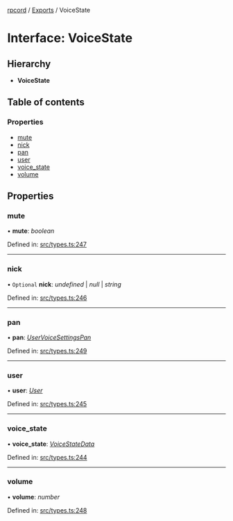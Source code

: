 [rpcord](../README.md) / [Exports](../modules.md) / VoiceState

# Interface: VoiceState

## Hierarchy

* **VoiceState**

## Table of contents

### Properties

- [mute](voicestate.md#mute)
- [nick](voicestate.md#nick)
- [pan](voicestate.md#pan)
- [user](voicestate.md#user)
- [voice\_state](voicestate.md#voice_state)
- [volume](voicestate.md#volume)

## Properties

### mute

• **mute**: *boolean*

Defined in: [src/types.ts:247](https://github.com/DjDeveloperr/RPCord/blob/a435209/src/types.ts#L247)

___

### nick

• `Optional` **nick**: *undefined* \| *null* \| *string*

Defined in: [src/types.ts:246](https://github.com/DjDeveloperr/RPCord/blob/a435209/src/types.ts#L246)

___

### pan

• **pan**: [*UserVoiceSettingsPan*](uservoicesettingspan.md)

Defined in: [src/types.ts:249](https://github.com/DjDeveloperr/RPCord/blob/a435209/src/types.ts#L249)

___

### user

• **user**: [*User*](user.md)

Defined in: [src/types.ts:245](https://github.com/DjDeveloperr/RPCord/blob/a435209/src/types.ts#L245)

___

### voice\_state

• **voice\_state**: [*VoiceStateData*](voicestatedata.md)

Defined in: [src/types.ts:244](https://github.com/DjDeveloperr/RPCord/blob/a435209/src/types.ts#L244)

___

### volume

• **volume**: *number*

Defined in: [src/types.ts:248](https://github.com/DjDeveloperr/RPCord/blob/a435209/src/types.ts#L248)
